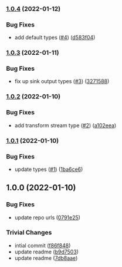 ### [1.0.4](https://github.com/achingbrain/it-stream-types/compare/v1.0.3...v1.0.4) (2022-01-12)


### Bug Fixes

* add default types ([#4](https://github.com/achingbrain/it-stream-types/issues/4)) ([d583f04](https://github.com/achingbrain/it-stream-types/commit/d583f04f08131f52ff3b49fa649ca071f213ad0f))

### [1.0.3](https://github.com/achingbrain/it-stream-types/compare/v1.0.2...v1.0.3) (2022-01-11)


### Bug Fixes

* fix up sink output types ([#3](https://github.com/achingbrain/it-stream-types/issues/3)) ([3271588](https://github.com/achingbrain/it-stream-types/commit/3271588fa5fa4ddae4a9861b242fd8ab7541804a))

### [1.0.2](https://github.com/achingbrain/it-stream-types/compare/v1.0.1...v1.0.2) (2022-01-10)


### Bug Fixes

* add transform stream type ([#2](https://github.com/achingbrain/it-stream-types/issues/2)) ([a102eea](https://github.com/achingbrain/it-stream-types/commit/a102eea1b7d5ce1b3fb4068f77c387244a72d0d4))

### [1.0.1](https://github.com/achingbrain/it-stream-types/compare/v1.0.0...v1.0.1) (2022-01-10)


### Bug Fixes

* update types ([#1](https://github.com/achingbrain/it-stream-types/issues/1)) ([1ba6ce6](https://github.com/achingbrain/it-stream-types/commit/1ba6ce669b9193f5185fdce09c23d105f7702bbc))

## 1.0.0 (2022-01-10)


### Bug Fixes

* update repo urls ([0791e25](https://github.com/achingbrain/it-stream-types/commit/0791e257ae9ffa21838e7a69d3f6932d50c254b0))


### Trivial Changes

* intial commit ([f86f848](https://github.com/achingbrain/it-stream-types/commit/f86f8484b11d100520523e165c7363601b7226f4))
* update readme ([b9d7503](https://github.com/achingbrain/it-stream-types/commit/b9d7503dd8dd65949e1a66f8ac72fae62e572ba6))
* update readme ([7db8aae](https://github.com/achingbrain/it-stream-types/commit/7db8aae3e70e35d0723c3604f5b419022f114b7f))
